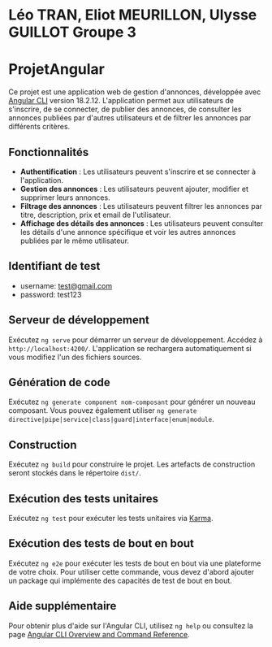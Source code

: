 # Léo TRAN, Eliot MEURILLON, Ulysse GUILLOT Groupe 3

# ProjetAngular

Ce projet est une application web de gestion d'annonces, développée avec [Angular CLI](https://github.com/angular/angular-cli) version 18.2.12. L'application permet aux utilisateurs de s'inscrire, de se connecter, de publier des annonces, de consulter les annonces publiées par d'autres utilisateurs et de filtrer les annonces par différents critères.

## Fonctionnalités

- **Authentification** : Les utilisateurs peuvent s'inscrire et se connecter à l'application.
- **Gestion des annonces** : Les utilisateurs peuvent ajouter, modifier et supprimer leurs annonces.
- **Filtrage des annonces** : Les utilisateurs peuvent filtrer les annonces par titre, description, prix et email de l'utilisateur.
- **Affichage des détails des annonces** : Les utilisateurs peuvent consulter les détails d'une annonce spécifique et voir les autres annonces publiées par le même utilisateur.

## Identifiant de test

- username: test@gmail.com
- password: test123

## Serveur de développement

Exécutez `ng serve` pour démarrer un serveur de développement. Accédez à `http://localhost:4200/`. L'application se rechargera automatiquement si vous modifiez l'un des fichiers sources.

## Génération de code

Exécutez `ng generate component nom-composant` pour générer un nouveau composant. Vous pouvez également utiliser `ng generate directive|pipe|service|class|guard|interface|enum|module`.

## Construction

Exécutez `ng build` pour construire le projet. Les artefacts de construction seront stockés dans le répertoire `dist/`.

## Exécution des tests unitaires

Exécutez `ng test` pour exécuter les tests unitaires via [Karma](https://karma-runner.github.io).

## Exécution des tests de bout en bout

Exécutez `ng e2e` pour exécuter les tests de bout en bout via une plateforme de votre choix. Pour utiliser cette commande, vous devez d'abord ajouter un package qui implémente des capacités de test de bout en bout.

## Aide supplémentaire

Pour obtenir plus d'aide sur l'Angular CLI, utilisez `ng help` ou consultez la page [Angular CLI Overview and Command Reference](https://angular.dev/tools/cli).